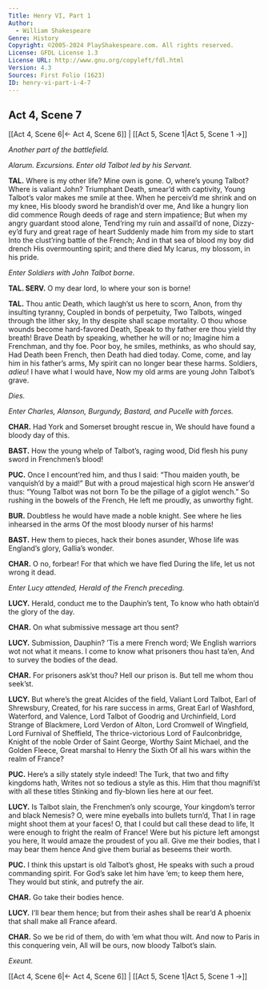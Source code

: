 ```yaml
---
Title: Henry VI, Part 1
Author: 
  - William Shakespeare
Genre: History
Copyright: ©2005-2024 PlayShakespeare.com. All rights reserved.
License: GFDL License 1.3
License URL: http://www.gnu.org/copyleft/fdl.html
Version: 4.3
Sources: First Folio (1623)
ID: henry-vi-part-i-4-7
---
```


## Act 4, Scene 7
[[Act 4, Scene 6|← Act 4, Scene 6]] | [[Act 5, Scene 1|Act 5, Scene 1 →]]

*Another part of the battlefield.*

*Alarum. Excursions. Enter old Talbot led by his Servant.*

**TAL.**
Where is my other life? Mine own is gone.
O, where’s young Talbot? Where is valiant John?
Triumphant Death, smear’d with captivity,
Young Talbot’s valor makes me smile at thee.
When he perceiv’d me shrink and on my knee,
His bloody sword he brandish’d over me,
And like a hungry lion did commence
Rough deeds of rage and stern impatience;
But when my angry guardant stood alone,
Tend’ring my ruin and assail’d of none,
Dizzy-ey’d fury and great rage of heart
Suddenly made him from my side to start
Into the clust’ring battle of the French;
And in that sea of blood my boy did drench
His overmounting spirit; and there died
My Icarus, my blossom, in his pride.

*Enter Soldiers with John Talbot borne.*

**TAL. SERV.**
O my dear lord, lo where your son is borne!

**TAL.**
Thou antic Death, which laugh’st us here to scorn,
Anon, from thy insulting tyranny,
Coupled in bonds of perpetuity,
Two Talbots, winged through the lither sky,
In thy despite shall scape mortality.
O thou whose wounds become hard-favored Death,
Speak to thy father ere thou yield thy breath!
Brave Death by speaking, whether he will or no;
Imagine him a Frenchman, and thy foe.
Poor boy, he smiles, methinks, as who should say,
Had Death been French, then Death had died today.
Come, come, and lay him in his father’s arms,
My spirit can no longer bear these harms.
Soldiers, *adieu*! I have what I would have,
Now my old arms are young John Talbot’s grave.

*Dies.*

*Enter Charles, Alanson, Burgundy, Bastard, and Pucelle with forces.*

**CHAR.**
Had York and Somerset brought rescue in,
We should have found a bloody day of this.

**BAST.**
How the young whelp of Talbot’s, raging wood,
Did flesh his puny sword in Frenchmen’s blood!

**PUC.**
Once I encount’red him, and thus I said:
“Thou maiden youth, be vanquish’d by a maid!”
But with a proud majestical high scorn
He answer’d thus: “Young Talbot was not born
To be the pillage of a giglot wench.”
So rushing in the bowels of the French,
He left me proudly, as unworthy fight.

**BUR.**
Doubtless he would have made a noble knight.
See where he lies inhearsed in the arms
Of the most bloody nurser of his harms!

**BAST.**
Hew them to pieces, hack their bones asunder,
Whose life was England’s glory, Gallia’s wonder.

**CHAR.**
O no, forbear! For that which we have fled
During the life, let us not wrong it dead.

*Enter Lucy attended, Herald of the French preceding.*

**LUCY.**
Herald, conduct me to the Dauphin’s tent,
To know who hath obtain’d the glory of the day.

**CHAR.**
On what submissive message art thou sent?

**LUCY.**
Submission, Dauphin? ’Tis a mere French word;
We English warriors wot not what it means.
I come to know what prisoners thou hast ta’en,
And to survey the bodies of the dead.

**CHAR.**
For prisoners ask’st thou? Hell our prison is.
But tell me whom thou seek’st.

**LUCY.**
But where’s the great Alcides of the field,
Valiant Lord Talbot, Earl of Shrewsbury,
Created, for his rare success in arms,
Great Earl of Washford, Waterford, and Valence,
Lord Talbot of Goodrig and Urchinfield,
Lord Strange of Blackmere, Lord Verdon of Alton,
Lord Cromwell of Wingfield, Lord Furnival of Sheffield,
The thrice-victorious Lord of Faulconbridge,
Knight of the noble Order of Saint George,
Worthy Saint Michael, and the Golden Fleece,
Great marshal to Henry the Sixth
Of all his wars within the realm of France?

**PUC.**
Here’s a silly stately style indeed!
The Turk, that two and fifty kingdoms hath,
Writes not so tedious a style as this.
Him that thou magnifi’st with all these titles
Stinking and fly-blown lies here at our feet.

**LUCY.**
Is Talbot slain, the Frenchmen’s only scourge,
Your kingdom’s terror and black Nemesis?
O, were mine eyeballs into bullets turn’d,
That I in rage might shoot them at your faces!
O, that I could but call these dead to life,
It were enough to fright the realm of France!
Were but his picture left amongst you here,
It would amaze the proudest of you all.
Give me their bodies, that I may bear them hence
And give them burial as beseems their worth.

**PUC.**
I think this upstart is old Talbot’s ghost,
He speaks with such a proud commanding spirit.
For God’s sake let him have ’em; to keep them here,
They would but stink, and putrefy the air.

**CHAR.**
Go take their bodies hence.

**LUCY.**
I’ll bear them hence; but from their ashes shall be rear’d
A phoenix that shall make all France afeard.

**CHAR.**
So we be rid of them, do with ’em what thou wilt.
And now to Paris in this conquering vein,
All will be ours, now bloody Talbot’s slain.

*Exeunt.*

[[Act 4, Scene 6|← Act 4, Scene 6]] | [[Act 5, Scene 1|Act 5, Scene 1 →]]
